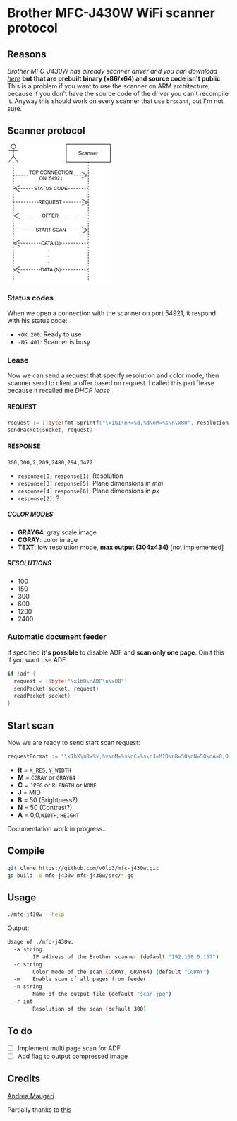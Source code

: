 # Brother MFC-J430W WiFi scanner protocol

## Reasons

_Brother MFC-J430W has already scanner driver and you can download [here](https://support.brother.com/g/b/downloadtop.aspx?c=it&lang=it&prod=mfcj430w_all)_ **but that are prebuilt binary (x86/x64) and source code isn't public**. This is a problem if you want to use the scanner on ARM architecture, because if you don't have the source code of the driver you can't recompile it. Anyway this should work on every scanner that use `brscan4`, but I'm not sure.

## Scanner protocol

![protocol](./docs/protocol.png)

### Status codes

When we open a connection with the scanner on port 54921, it respond with his status code:

- `+OK 200`: Ready to use
- `-NG 401`: Scanner is busy

### Lease

Now we can send a request that specify resolution and color mode, then scanner send to client a offer based on request.
I called this part `lease because it recalled me _DHCP lease_

#### REQUEST

```go
request := []byte(fmt.Sprintf("\x1bI\nR=%d,%d\nM=%s\n\x80", resolution, resolution, mode))
sendPacket(socket, request)
```

#### RESPONSE

`300,300,2,209,2480,294,3472`

- `response[0]` `response[1]`: Resolution
- `response[3]` `response[5]`: Plane dimensions in _mm_
- `response[4]` `response[6]`: Plane dimensions in _px_
- `response[2]`: ?

##### COLOR MODES

- **GRAY64**: gray scale image
- **CGRAY**: color image
- **TEXT**: low resolution mode, **max output (304x434)** [not implemented]

##### RESOLUTIONS

- 100
- 150
- 300
- 600
- 1200
- 2400

### Automatic document feeder

If specified **it's possible** to disable ADF and **scan only one page**.
Omit this if you want use ADF.

```go
if !adf {
  request = []byte("\x1bD\nADF\n\x80")
  sendPacket(socket, request)
  readPacket(socket)
}
```

## Start scan

Now we are ready to send start scan request:

```go
requestFormat := "\x1bX\nR=%v,%v\nM=%s\nC=%s\nJ=MID\nB=50\nN=50\nA=0,0,%v,%v\n\x80"
```

- **R** = `X_RES`, `Y_WIDTH`
- **M** = `CGRAY` or `GRAY64`
- **C** = `JPEG` or `RLENGTH` or `NONE`
- **J** = MID
- **B** = 50 (Brightness?)
- **N** = 50 (Contrast?)
- **A** = 0,0,`WIDTH`, `HEIGHT`

Documentation work in progress...

## Compile

```bash
git clone https://github.com/v0lp3/mfc-j430w.git
go build -o mfc-j430w mfc-j430w/src/*.go
```

## Usage

```bash
./mfc-j430w --help
```

Output:

```bash
Usage of ./mfc-j430w:
  -a string
        IP address of the Brother scanner (default "192.168.0.157")
  -c string
        Color mode of the scan (CGRAY, GRAY64) (default "CGRAY")
  -m    Enable scan of all pages from feeder
  -n string
        Name of the output file (default "scan.jpg")
  -r int
        Resolution of the scan (default 300)
```

## To do

- [ ] Implement multi page scan for ADF
- [ ] Add flag to output compressed image

## Credits

[Andrea Maugeri](https://github.com/v0lp3)

Partially thanks to [this](https://github.com/davidar/mfc7400c/)
